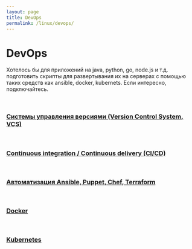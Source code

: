 ```yaml
---
layout: page
title: DevOps
permalink: /linux/devops/
---
```


# DevOps

Хотелось бы для приложений на java, python, go, node.js и т.д. подготовить скрипты для развертывания их на серверах с помощью таких средств как ansible, docker, kubernets. Если интересно, подключайтесь. 

<br/>

### [Системы управления версиями (Version Control System, VCS)](/linux/devops/vcs/)


<br/>

### [Continuous integration / Continuous delivery (CI/CD)](/linux/devops/cicd/)


<br/>

### [Автоматизация Ansible, Puppet, Chef, Terraform](/linux/devops/automation/)

<br/>

### [Docker](/linux/containers/docker/)

<br/>

### [Kubernetes](/linux/containers/kubernetes/)


